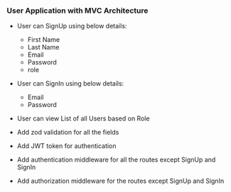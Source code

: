 ### User Application with MVC Architecture
- User can SignUp using below details:
    - First Name
    - Last Name
    - Email
    - Password
    - role

- User can SignIn using below details:
    - Email
    - Password

- User can view List of all Users based on Role
- Add zod validation for all the fields
- Add JWT token for authentication
- Add authentication middleware for all the routes except SignUp and SignIn
- Add authorization middleware for the routes except SignUp and SignIn


